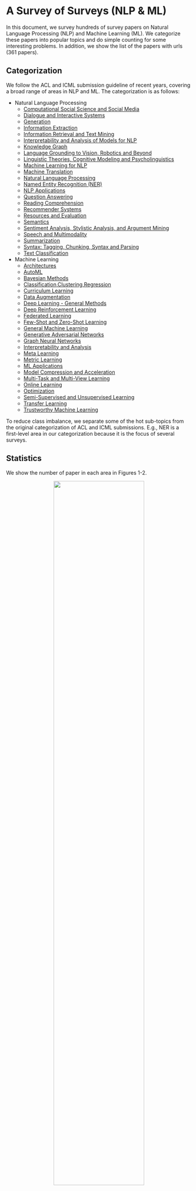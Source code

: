  # A Survey of Surveys (NLP & ML)

In this document, we survey hundreds of survey papers on Natural Language  Processing (NLP) and Machine Learning (ML). We categorize these papers into popular topics and do simple counting for some interesting problems. In addition, we show the list of the papers with urls (361 papers). 

## Categorization

We follow the ACL and ICML submission guideline of recent years, covering a broad range of areas in NLP and ML. The categorization is as follows:
+ Natural Language Processing
    + <a href="#computational-social-science-and-social-media">Computational Social Science and Social Media</a>
    + <a href="#dialogue-and-interactive-systems">Dialogue and Interactive Systems</a>
    + <a href="#generation">Generation</a>
    + <a href="#information-extraction">Information Extraction</a>
    + <a href="#information-retrieval-and-text-mining">Information Retrieval and Text Mining</a>
    + <a href="#interpretability-and-analysis-of-models-for-nLP">Interpretability and Analysis of Models for NLP</a>
    + <a href="#knowledge-graph">Knowledge Graph</a>
    + <a href="#language-grounding-to-vision-and-robotics-and-beyond">Language Grounding to Vision, Robotics and Beyond</a>
    + <a href="#linguistic-theories-and-cognitive-modeling-and-psycholinguistics">Linguistic Theories, Cognitive Modeling and Psycholinguistics</a>
    + <a href="#machine-learning-for-nlp">Machine Learning for NLP</a>
    + <a href="#machine-translation">Machine Translation</a>
    + <a href="#natural-language-processing">Natural Language Processing</a>
    + <a href="#ner">Named Entity Recognition (NER)</a>
    + <a href="#nlp-applications">NLP Applications</a>
    + <a href="#question-answering">Question Answering</a>
    + <a href="#reading-comprehension">Reading Comprehension</a>
    + <a href="#recommender-systems">Recommender Systems</a>
    + <a href="#resources-and-evaluation">Resources and Evaluation</a>
    + <a href="#semantics">Semantics</a>
    + <a href="#sentiment-analysis-and-stylistic-analysis-and-argument-mining">Sentiment Analysis, Stylistic Analysis, and Argument Mining</a>
    + <a href="#speech-and-multimodality">Speech and Multimodality</a>
    + <a href="#summarization">Summarization</a>
    + <a href="#tagging-chunking-syntax-and-parsing">Syntax: Tagging, Chunking, Syntax and Parsing</a>
    + <a href="#text-classification">Text Classification</a>
+ Machine Learning
    + <a href="#architectures">Architectures</a>
    + <a href="#automl">AutoML</a>
    + <a href="#bayesian-methods">Bayesian Methods</a>
    + <a href="#classification-clustering-and-regression">Classification,Clustering,Regression</a>
    + <a href="#curriculum-learning">Curriculum Learning</a>
    + <a href="#data-augmentation">Data Augmentation</a>
    + <a href="#deep-learning---general-methods">Deep Learning - General Methods</a>
    + <a href="#deep-reinforcement-learning">Deep Reinforcement Learning</a>
    + <a href="#federated-learning">Federated Learning</a>
    + <a href="#few-shot-and-zero-shot-learning">Few-Shot and Zero-Shot Learning</a>
    + <a href="#general-machine-learning">General Machine Learning</a>
    + <a href="#generative-adversarial-networks">Generative Adversarial Networks</a>
    + <a href="#graph-neural-networks">Graph Neural Networks</a>
    + <a href="#interpretability-and-analysis">Interpretability and Analysis</a>
    + <a href="#meta-learning">Meta Learning</a>
    + <a href="#metric-learning">Metric Learning</a>
    + <a href="#ml-applications">ML Applications</a>
    + <a href="#model-compression-and-acceleration">Model Compression and Acceleration</a>
    + <a href="#multi-task-and-multi-view-learning">Multi-Task and Multi-View Learning</a>
    + <a href="#online-learning">Online Learning</a>
    + <a href="#optimization">Optimization</a>
    + <a href="#semi-supervised-and-unsupervised-learning">Semi-Supervised and Unsupervised Learning</a>
    + <a href="#transfer-learning">Transfer Learning</a>
    + <a href="#trustworthy-machine-learning">Trustworthy Machine Learning</a>


To reduce class imbalance, we separate some of the hot sub-topics from the original categorization of ACL and ICML submissions. E.g., NER is a first-level area in our categorization because it is the focus of several surveys.

## Statistics

We show the number of paper in each area in Figures 1-2.

<p align="center"><img src="https://i.loli.net/2020/07/17/25EpP9HDeWgrtTu.png"  width="70%" height="70%" /></p>

<p align="center">Figure 1: # of papers in each NLP area.</p>

<p align="center"><img src="https://i.loli.net/2020/07/17/CcAO9HSs5TUjVqL.png" width="70%" height="70%" /></p>

<p align="center">Figure 2:  # of papers in each ML area..</p>

Also, we plot paper number as a function of publication year (see Figure 3).

<p align="center"><img src="https://i.loli.net/2020/07/17/8azfKL2gY1Qxl5C.png" width="70%" height="70%"/></p>

<p align="center">Figure 3: # of papers vs publication year.</p>

In addition, we generate word clouds to show hot topics in these surveys (see Figures 4-5).

<p align="center"><img src="https://i.loli.net/2020/07/15/Iywg9lxEGYRvpHO.png" width="70%" height="70%" /></p>

<p align="center">Figure 4: The word cloud for NLP.</p>

<p align="center"><img src="https://i.loli.net/2020/07/15/VYgHR6dhQc2J7Wx.png" width="70%" height="70%" /></p>

<p align="center">Figure 5: The word cloud for ML.</p>


## The NLP Paper List

#### [Computational Social Science and Social Media](#content)

1. **Computational Sociolinguistics: A Survey.** Computational Linguistics 2015 [paper](https://arxiv.org/abs/1508.07544) [bib](/bib/Natural-Language-Processing/Computational-Social-Science-and-Social-Media/Paper01.md)

    *Dong Nguyen, A Seza Dogruoz, Carolyn Penstein Rose, Franciska De Jong*

#### [Dialogue and Interactive Systems](#content)

1. **A Comparative Survey of Recent Natural Language Interfaces for Databases.** VLDB Journal 2019 [paper](https://arxiv.org/abs/1906.08990) [bib](/bib/Natural-Language-Processing/Dialogue-and-Interactive-Systems/Paper01.md)

    *Katrin Affolter, Kurt Stockinger, Abraham Bernstein*

2. **A Survey of Arabic Dialogues Understanding for Spontaneous Dialogues and Instant Message.** International Journal on Natural Language Computing 2015 [paper](https://arxiv.org/abs/1505.03084) [bib](/bib/Natural-Language-Processing/Dialogue-and-Interactive-Systems/Paper02.md)

    *AbdelRahim A. Elmadany, Sherif M. Abdou, Mervat Gheith*

3. **A Survey of Available Corpora for Building Data-Driven Dialogue Systems.** Computer ence 2017 [paper](https://arxiv.org/abs/1512.05742) [bib](/bib/Natural-Language-Processing/Dialogue-and-Interactive-Systems/Paper03.md)

    *Iulian Vlad Serban, Ryan Lowe, Peter Henderson, Laurent Charlin, Joelle Pineau*

4. **A Survey of Document Grounded Dialogue Systems.** arXiv 2020 [paper](https://arxiv.org/abs/2004.13818) [bib](/bib/Natural-Language-Processing/Dialogue-and-Interactive-Systems/Paper04.md)

    *Longxuan Ma, Wei-Nan Zhang, Mingda Li, Ting Liu*

5. **A Survey of Natural Language Generation Techniques with a Focus on Dialogue Systems - Past, Present and Future Directions.** arXiv 2019 [paper](https://arxiv.org/abs/1906.00500) [bib](/bib/Natural-Language-Processing/Dialogue-and-Interactive-Systems/Paper05.md)

    *Sashank Santhanam, Samira Shaikh*

6. **A Survey on Dialog Management: Recent Advances and Challenges.** arXiv 2020 [paper](https://arxiv.org/abs/2005.02233) [bib](/bib/Natural-Language-Processing/Dialogue-and-Interactive-Systems/Paper06.md)

    *Yinpei Dai, Huihua Yu, Yixuan Jiang, Chengguang Tang, Yongbin Li, Jian Sun*

7. **A Survey on Dialogue Systems: Recent Advances and New Frontiers.** Acm Sigkdd Explorations Newsletter 2017 [paper](https://arxiv.org/abs/1711.01731) [bib](/bib/Natural-Language-Processing/Dialogue-and-Interactive-Systems/Paper07.md)

    *Hongshen Chen, Xiaorui Liu, Dawei Yin, Jiliang Tang*

8. **Challenges in Building Intelligent Open-domain Dialog Systems.** ACM Transactions on Information Systems 2020 [paper](https://arxiv.org/abs/1905.05709) [bib](/bib/Natural-Language-Processing/Dialogue-and-Interactive-Systems/Paper08.md)

    *Minlie Huang, Xiaoyan Zhu, Jianfeng Gao*

9. **Neural Approaches to Conversational AI.** ACL 2018 [paper](https://arxiv.org/pdf/1809.08267) [bib](/bib/Natural-Language-Processing/Dialogue-and-Interactive-Systems/Paper09.md)

    *Jianfeng Gao, Michel Galley, Lihong Li*

10. **Recent Advances and Challenges in Task-oriented Dialog System.** Under review of SCIENCE CHINA Technological Science (SCTS) 2020 [paper](https://arxiv.org/pdf/2003.07490) [bib](/bib/Natural-Language-Processing/Dialogue-and-Interactive-Systems/Paper10.md)

    *Zheng Zhang, Ryuichi Takanobu, Minlie Huang, Xiaoyan Zhu*

#### [Generation](#content)

1. **A bit of progress in language modeling.** Computer Speech & Language 2001 [paper](https://arxiv.org/pdf/cs/0108005) [bib](/bib/Natural-Language-Processing/Generation/Paper01.md)

    *Joshua T. Goodman*

2. **A Survey of Paraphrasing and Textual Entailment Methods.** Journal of Artificial Intelligence Research 2010 [paper](https://arxiv.org/abs/0912.3747) [bib](/bib/Natural-Language-Processing/Generation/Paper02.md)

    *Ion Androutsopoulos, Prodromos Malakasiotis*

3. **A Survey on Neural Network Language Models.** arXiv 2019 [paper](https://arxiv.org/abs/1906.03591) [bib](/bib/Natural-Language-Processing/Generation/Paper03.md)

    *Kun Jing, Jungang Xu*

4. **Neural Text Generation: Past, Present and Beyond.** arXiv 2018 [paper](https://arxiv.org/pdf/1803.07133.pdf) [bib](/bib/Natural-Language-Processing/Generation/Paper04.md)

    *Sidi Lu, Yaoming Zhu, Weinan Zhang, Jun Wang, Yong Yu*

5. **Pre-trained Models for Natural Language Processing : A Survey.** Science China Technological Sciences 2020 [paper](https://arxiv.org/abs/2003.08271) [bib](/bib/Natural-Language-Processing/Generation/Paper05.md)

    *Xipeng Qiu, Tianxiang Sun, Yige Xu, Yunfan Shao, Ning Dai, Xuanjing Huang*

6. **Recent Advances in Neural Question Generation.** arXiv 2019 [paper](https://arxiv.org/abs/1905.08949) [bib](/bib/Natural-Language-Processing/Generation/Paper06.md)

    *Liangming Pan, Wenqiang Lei, Tat-Seng Chua, Min-Yen Kan*

7. **Recent Advances in SQL Query Generation: A Survey.** International Conference on Informatics and Information Technologies 2020 [paper](https://arxiv.org/abs/2005.07667) [bib](/bib/Natural-Language-Processing/Generation/Paper07.md)

    *Jovan Kalajdjieski, Martina Toshevska, Frosina Stojanovska*

8. **Survey of the State of the Art in Natural Language Generation: Core tasks, applications and evaluation.** Journal of Artificial Intelligence Research 2018 [paper](https://arxiv.org/abs/1703.09902) [bib](/bib/Natural-Language-Processing/Generation/Paper08.md)

    *Albert Gatt,Emiel Krahmer*

9. **Evaluation of Text Generation: A Survey.** arXiv 2020 [paper](https://arxiv.org/abs/2006.14799) [bib](/bib/Natural-Language-Processing/Generation/Paper09.md)

    *Asli Celikyilmaz, Elizabeth Clark, Jianfeng Gao*

#### [Information Extraction](#content)

1. **A Survey of Deep Learning Methods for Relation Extraction.** arXiv 2017 [paper](https://arxiv.org/abs/1705.03645) [bib](/bib/Natural-Language-Processing/Information-Extraction/Paper01.md)

    *Shantanu Kumar*

2. **A Survey of Event Extraction From Text.** IEEE 2019 [paper](https://ieeexplore.ieee.org/document/8918013) [bib](/bib/Natural-Language-Processing/Information-Extraction/Paper02.md)

    *Wei Xiang, Bang Wang*

3. **A Survey of Neural Network Techniques for Feature Extraction from Text.** arXiv 2017 [paper](https://arxiv.org/abs/1704.08531) [bib](/bib/Natural-Language-Processing/Information-Extraction/Paper03.md)

    *Vineet John*

4. **A Survey on Open Information Extraction.** COLING 2018 [paper](https://arxiv.org/abs/1806.05599) [bib](/bib/Natural-Language-Processing/Information-Extraction/Paper04.md)

    *Christina Niklaus, Matthias Cetto, André Freitas, Siegfried Handschuh*

5. **A Survey on Temporal Reasoning for Temporal Information Extraction from Text (Extended Abstract).** Journal of Artificial Intelligence Research 2019 [paper](https://arxiv.org/abs/2005.06527) [bib](/bib/Natural-Language-Processing/Information-Extraction/Paper05.md)

    *Artuur Leeuwenberg, Marie-Francine Moens*

6. **Automatic Extraction of Causal Relations from Natural Language Texts: A Comprehensive Survey.** arXiv 2016 [paper](https://arxiv.org/abs/1605.07895) [bib](/bib/Natural-Language-Processing/Information-Extraction/Paper06.md)

    *Nabiha Asghar*

7. **Content Selection in Data-to-Text Systems: A Survey.** arXiv 2016 [paper](https://arxiv.org/abs/1610.08375) [bib](/bib/Natural-Language-Processing/Information-Extraction/Paper07.md)

    *Dimitra Gkatzia*

8. **Keyphrase Generation: A Multi-Aspect Survey.** FRUCT 2019 [paper](https://arxiv.org/abs/1910.05059) [bib](/bib/Natural-Language-Processing/Information-Extraction/Paper08.md)

    *Erion Cano, Ondrej Bojar*

9. **More Data, More Relations, More Context and More Openness: A Review and Outlook for Relation Extraction.** arXiv 2020 [paper](https://arxiv.org/abs/2004.03186) [bib](/bib/Natural-Language-Processing/Information-Extraction/Paper09.md)

    *Xu Han, Tianyu Gao, Yankai Lin, Hao Peng, Yaoliang Yang, Chaojun Xiao, Zhiyuan Liu, Peng Li, Maosong Sun, Jie Zhou*

10. **Relation Extraction : A Survey.** arXiv 2017 [paper](https://arxiv.org/abs/1712.05191) [bib](/bib/Natural-Language-Processing/Information-Extraction/Paper10.md)

    *Sachin Pawar, Girish K. Palshikar, Pushpak Bhattacharyya*

11. **Short Text Topic Modeling Techniques, Applications, and Performance: A Survey.** arXiv 2019 [paper](https://arxiv.org/abs/1904.07695) [bib](/bib/Natural-Language-Processing/Information-Extraction/Paper11.md)

    *Jipeng Qiang, Zhenyu Qian, Yun Li, Yunhao Yuan, Xindong Wu*

#### [Information Retrieval and Text Mining](#content)

1. **A Brief Survey of Text Mining: Classification, Clustering and Extraction Techniques.** arXiv 2017 [paper](https://arxiv.org/abs/1707.02919) [bib](/bib/Natural-Language-Processing/Information-Retrieval-and-Text-Mining/Paper01.md)

    *Mehdi Allahyari, Seyed Amin Pouriyeh, Mehdi Assefi, Saied Safaei, Elizabeth D. Trippe, Juan B. Gutierrez, Krys Kochut*

2. **A survey of methods to ease the development of highly multilingual text mining applications.** Language Resources and Evaluation 2012 [paper](https://arxiv.org/abs/1401.2937) [bib](/bib/Natural-Language-Processing/Information-Retrieval-and-Text-Mining/Paper02.md)

    *Ralf Steinberger*

3. **Opinion Mining and Analysis: A survey.** IJNLC 2013 [paper](https://arxiv.org/abs/1307.3336) [bib](/bib/Natural-Language-Processing/Information-Retrieval-and-Text-Mining/Paper03.md)

    *Arti Buche, M. B. Chandak, Akshay Zadgaonkar*

#### [Interpretability and Analysis of Models for NLP](#content)

1. **Analysis Methods in Neural Language Processing: A Survey.** NACCL 2018 [paper](https://arxiv.org/abs/1812.08951) [bib](/bib/Natural-Language-Processing/Interpretability-and-Analysis-of-Models-for-NLP/Paper01.md)

    *Yonatan Belinkov, James R. Glass*

2. **Analyzing and Interpreting Neural Networks for NLP:A Report on the First BlackboxNLP Workshop.** EMNLP 2019 [paper](http://arxiv.org/pdf/1904.04063.pdf) [bib](/bib/Natural-Language-Processing/Interpretability-and-Analysis-of-Models-for-NLP/Paper02.md)

    *Afra Alishahi, Grzegorz Chrupala, Tal Linzen*

3. **Beyond Leaderboards: A survey of methods for revealing weaknesses in Natural Language Inference data and models.** arXiv 2020 [paper](https://arxiv.org/abs/2005.14709) [bib](/bib/Natural-Language-Processing/Interpretability-and-Analysis-of-Models-for-NLP/Paper03.md)

    *Viktor Schlegel, Goran Nenadic, Riza Batista-Navarro*

4. **Visualizing Natural Language Descriptions: A Survey.** ACM Computing Surveys 2016 [paper](https://arxiv.org/abs/1607.00623) [bib](/bib/Natural-Language-Processing/Interpretability-and-Analysis-of-Models-for-NLP/Paper04.md)

    *Kaveh Hassani, Won-Sook Lee*

5. **When do Word Embeddings Accurately Reflect Surveys on our Beliefs About People?.** ACL 2020 [paper](https://arxiv.org/abs/2004.12043) [bib](/bib/Natural-Language-Processing/Interpretability-and-Analysis-of-Models-for-NLP/Paper05.md)

    *Kenneth Joseph, Jonathan H. Morgan*

#### [Knowledge Graph](#content)

1. **A survey of techniques for constructing chinese knowledge graphs and their applications.** Sustainability 2018 [paper](https://www.mdpi.com/2071-1050/10/9/3245/htm) [bib](/bib/Natural-Language-Processing/Knowledge-Graph/Paper01.md)

    *Tianxing Wu, Guilin Qi, Cheng Li, Meng Wang*

2. **A Survey on Knowledge Graphs: Representation, Acquisition and Applications.** arXiv 2020 [paper](https://arxiv.org/abs/2002.00388) [bib](/bib/Natural-Language-Processing/Knowledge-Graph/Paper02.md)

    *Shaoxiong Ji, Shirui Pan, Erik Cambria, Pekka Marttinen, Philip S. Yu*

3. **Knowledge Graph Embedding for Link Prediction: A Comparative Analysis.** arXiv 2016 [paper](https://arxiv.org/abs/2002.00819) [bib](/bib/Natural-Language-Processing/Knowledge-Graph/Paper03.md)

    *Andrea Rossi, Donatella Firmani, Antonio Matinata, Paolo Merialdo, Denilson Barbosa*

4. **Knowledge Graph Embedding: A Survey of Approaches and Applications.** IEEE 2017 [paper](https://ieeexplore.ieee.org/document/8047276) [bib](/bib/Natural-Language-Processing/Knowledge-Graph/Paper04.md)

    *Quan Wang, Zhendong Mao, Bin Wang, Li Guo*

5. **Knowledge Graphs.** arXiv 2020 [paper](https://arxiv.org/abs/2003.02320) [bib](/bib/Natural-Language-Processing/Knowledge-Graph/Paper05.md)

    *Aidan Hogan, Eva Blomqvist, Michael Cochez, Claudia d'Amato, Gerard de Melo, Claudio Gutierrez, José Emilio Labra Gayo, Sabrina Kirrane, Sebastian Neumaier, Axel Polleres, Roberto Navigli, Axel-Cyrille Ngonga Ngomo, Sabbir M. Rashid, Anisa Rula, Lukas Schmelzeisen, Juan F. Sequeda, Steffen Staab, Antoine Zimmermann*

#### [Language Grounding to Vision and Robotics and Beyond](#content)

1. **Emotionally-Aware Chatbots: A Survey.** arXiv 2018 [paper](https://arxiv.org/abs/1906.09774) [bib](/bib/Natural-Language-Processing/Language-Grounding-to-Vision,-Robotics-and-Beyond/Paper01.md)

    *Endang Wahyu Pamungkas*

2. **Trends in Integration of Vision and Language Research: A Survey of Tasks, Datasets, and Methods.** arXiv 2019 [paper](https://arxiv.org/abs/1907.09358) [bib](/bib/Natural-Language-Processing/Language-Grounding-to-Vision,-Robotics-and-Beyond/Paper02.md)

    *Aditya Mogadala, Marimuthu Kalimuthu, Dietrich Klakow*

#### [Linguistic Theories and Cognitive Modeling and Psycholinguistics](#content)

1. **Modeling Language Variation and Universals: A Survey on Typological Linguistics for Natural Language Processing.** Computational Linguistics 2019 [paper](https://arxiv.org/abs/1807.00914) [bib](/bib/Natural-Language-Processing/Linguistic-Theories,-Cognitive-Modeling-and-Psycholinguistics/Paper01.md)

    *Edoardo Maria Ponti, Helen O'Horan, Yevgeni Berzak, Ivan Vulic, Roi Reichart, Thierry Poibeau, Ekaterina Shutova, Anna Korhonen*

2. **Survey on the Use of Typological Information in Natural Language Processing.** COLING 2016 [paper](https://arxiv.org/abs/1610.03349) [bib](/bib/Natural-Language-Processing/Linguistic-Theories,-Cognitive-Modeling-and-Psycholinguistics/Paper02.md)

    *Helen O'Horan, Yevgeni Berzak, Ivan Vulic, Roi Reichart, Anna Korhonen*

#### [Machine Learning for NLP](#content)

1. **A comprehensive survey of mostly textual document segmentation algorithms since 2008.** Pattern Recognition 2017 [paper](https://www.sciencedirect.com/science/article/abs/pii/S0031320316303399) [bib](/bib/Natural-Language-Processing/Machine-Learning-for-NLP/Paper01.md)

    *Sebastien Eskenazi, Petra Gomez-Krämer, Jean-Marc Ogier*

2. **A Primer on Neural Network Models for Natural Language Processing.** Computer ence 2015 [paper](https://arxiv.org/abs/1510.00726) [bib](/bib/Natural-Language-Processing/Machine-Learning-for-NLP/Paper02.md)

    *Yoav Goldberg*

3. **A Survey Of Cross-lingual Word Embedding Models.** Journal of Artificial Intelligence Research 2019 [paper](https://arxiv.org/abs/1706.04902) [bib](/bib/Natural-Language-Processing/Machine-Learning-for-NLP/Paper03.md)

    *Sebastian Ruder, Ivan Vulic, Anders Sogaard*

4. **A Survey of Neural Networks and Formal Languages.** arXiv 2020 [paper](https://arxiv.org/abs/2006.01338) [bib](/bib/Natural-Language-Processing/Machine-Learning-for-NLP/Paper04.md)

    *Joshua Ackerman, George Cybenko*

5. **A Survey of the Usages of Deep Learning in Natural Language Processing.** IEEE 2018 [paper](https://arxiv.org/abs/1807.10854) [bib](/bib/Natural-Language-Processing/Machine-Learning-for-NLP/Paper05.md)

    *Daniel W. Otter, Julian R. Medina, Jugal K. Kalita*

6. **A Survey on Contextual Embeddings.** arXiv 2020 [paper](https://arxiv.org/abs/2003.07278) [bib](/bib/Natural-Language-Processing/Machine-Learning-for-NLP/Paper06.md)

    *Qi Liu, Matt J. Kusner, Phil Blunsom*

7. **Adversarial Attacks and Defense on Texts: A Survey.** arXiv 2020 [paper](https://arxiv.org/abs/2005.14108) [bib](/bib/Natural-Language-Processing/Machine-Learning-for-NLP/Paper07.md)

    *Aminul Huq, Mst. Tasnim Pervin*

8. **Adversarial Attacks on Deep Learning Models in Natural Language Processing: A Survey.** ACM Transactions on Information Systems 2019 [paper](https://arxiv.org/abs/1901.06796) [bib](/bib/Natural-Language-Processing/Machine-Learning-for-NLP/Paper08.md)

    *Wei Emma Zhang, Quan Z Sheng, Ahoud Alhazmi, Chenliang Li*

9. **An Introductory Survey on Attention Mechanisms in NLP Problems.** IntelliSys 2019 [paper](https://arxiv.org/abs/1811.05544) [bib](/bib/Natural-Language-Processing/Machine-Learning-for-NLP/Paper09.md)

    *Dichao Hu*

10. **Attention in Natural Language Processing.** arXiv 2019 [paper](https://arxiv.org/abs/1902.02181v2) [bib](/bib/Natural-Language-Processing/Machine-Learning-for-NLP/Paper10.md)

    *Andrea Galassi, Marco Lippi, Paolo Torroni*

11. **From static to dynamic word representations: a survey.** International Journal of Machine Learning and Cybernetics 2020 [paper](http://ir.hit.edu.cn/~car/papers/icmlc2020-wang.pdf) [bib](/bib/Natural-Language-Processing/Machine-Learning-for-NLP/Paper11.md)

    *Yuxuan Wang, Yutai Hou, Wanxiang Che, Ting Liu*

12. **From Word to Sense Embeddings: A Survey on Vector Representations of Meaning.** Journal of Artificial Intelligence Research 2018 [paper](https://arxiv.org/abs/1805.04032) [bib](/bib/Natural-Language-Processing/Machine-Learning-for-NLP/Paper12.md)

    *Jose Camachocollados, Mohammad Taher Pilehvar*

13. **Natural Language Processing Advancements By Deep Learning: A Survey.** arXiv 2020 [paper](https://arxiv.org/abs/2003.01200) [bib](/bib/Natural-Language-Processing/Machine-Learning-for-NLP/Paper13.md)

    *Amirsina Torfi, Rouzbeh A. Shirvani, Yaser Keneshloo, Nader Tavvaf, Edward A. Fox*

14. **Neural Network Models for Paraphrase Identification, Semantic Textual Similarity, Natural Language Inference, and Question Answering.** COLING 2018 [paper](https://arxiv.org/pdf/1806.04330.pdf) [bib](/bib/Natural-Language-Processing/Machine-Learning-for-NLP/Paper14.md)

    *Wuwei Lan,Wei Xu*

15. **Recent Trends in Deep Learning Based Natural Language Processing.** IEEE 2018 [paper](https://ieeexplore.ieee.org/document/8416973) [bib](/bib/Natural-Language-Processing/Machine-Learning-for-NLP/Paper15.md)

    *Tom Young, Devamanyu Hazarika, Soujanya Poria, Erik Cambria*

16. **Symbolic, Distributed and Distributional Representations for Natural Language Processing in the Era of Deep Learning: a Survey.** Frontiers Robotics AI 2017 [paper](https://arxiv.org/abs/1702.00764) [bib](/bib/Natural-Language-Processing/Machine-Learning-for-NLP/Paper16.md)

    *Lorenzo Ferrone, Fabio Massimo Zanzotto*

17. **Towards a Robust Deep Neural Network in Texts: A Survey.** arXiv 2020 [paper](https://arxiv.org/abs/1902.07285) [bib](/bib/Natural-Language-Processing/Machine-Learning-for-NLP/Paper17.md)

    *Wenqi Wang, Lina Wang, Run Wang, Zhibo Wang, Aoshuang Ye*

18. **Word Embeddings: A Survey.** arXiv 2019 [paper](https://arxiv.org/abs/1901.09069) [bib](/bib/Natural-Language-Processing/Machine-Learning-for-NLP/Paper18.md)

    *Felipe Almeida, Geraldo Xexeo*

#### [Machine Translation](#content)

1. **A Brief Survey of Multilingual Neural Machine Translation.** Computing surveys 2019 [paper](https://arxiv.org/abs/1905.05395) [bib](/bib/Natural-Language-Processing/Machine-Translation/Paper01.md)

    *Raj Dabre, Chenhui Chu, Anoop Kunchukuttan*

2. **A Comprehensive Survey of Multilingual Neural Machine Translation.** Under review at the computing surveys journal 2020 [paper](https://arxiv.org/abs/2001.01115) [bib](/bib/Natural-Language-Processing/Machine-Translation/Paper02.md)

    *Raj Dabre, Chenhui Chu, Anoop Kunchukuttan*

3. **A Survey of Deep Learning Techniques for Neural Machine Translation.** arXiv 2020 [paper](https://arxiv.org/abs/2002.07526) [bib](/bib/Natural-Language-Processing/Machine-Translation/Paper03.md)

    *Shuoheng Yang, Yuxin Wang, Xiaowen Chu*

4. **A Survey of Domain Adaptation for Neural Machine Translation.** COLING 2018 [paper](https://arxiv.org/abs/1806.00258) [bib](/bib/Natural-Language-Processing/Machine-Translation/Paper04.md)

    *Chenhui Chu, Rui Wang*

5. **A Survey of Methods to Leverage Monolingual Data in Low-resource Neural Machine Translation.** ICATHS 2019 [paper](https://arxiv.org/abs/1910.00373) [bib](/bib/Natural-Language-Processing/Machine-Translation/Paper05.md)

    *Ilshat Gibadullin, Aidar Valeev, Albina Khusainova, Adil Mehmood Khan*

6. **A Survey of Multilingual Neural Machine Translation.** Computing Surveys 2020 [paper](https://arxiv.org/abs/1905.05395) [bib](/bib/Natural-Language-Processing/Machine-Translation/Paper06.md)

    *Raj Dabre, Chenhui Chu, Anoop Kunchukuttan*

7. **A Survey of Word Reordering in Statistical Machine Translation: Computational Models and Language Phenomena.** Computational Linguistics 2016 [paper](https://arxiv.org/abs/1502.04938) [bib](/bib/Natural-Language-Processing/Machine-Translation/Paper07.md)

    *Arianna Bisazza, Marcello Federico*

8. **A Survey on Document-level Machine Translation: Methods and Evaluation.** under review at an international journal 2019 [paper](https://arxiv.org/abs/1912.08494) [bib](/bib/Natural-Language-Processing/Machine-Translation/Paper08.md)

    *Sameen Maruf, Fahimeh Saleh, Gholamreza Haffari*

9. **Machine Translation Approaches and Survey for Indian Languages.** Computational Linguistics 2017 [paper](https://arxiv.org/abs/1701.04290) [bib](/bib/Natural-Language-Processing/Machine-Translation/Paper09.md)

    *Nadeem Jadoon Khan, Waqas Anwar, Nadir Durrani*

10. **Machine Translation Evaluation Resources and Methods: A Survey.** arXiv 2018 [paper](https://arxiv.org/abs/1605.04515) [bib](/bib/Natural-Language-Processing/Machine-Translation/Paper10.md)

    *Lifeng Han*

11. **Machine Translation using Semantic Web Technologies: A Survey.** Journal of Web Semantics 2018 [paper](https://arxiv.org/abs/1711.09476) [bib](/bib/Natural-Language-Processing/Machine-Translation/Paper11.md)

    *Diego Moussallem, Matthias Wauer, Axelcyrille Ngonga Ngomo*

12. **Machine-Translation History and Evolution: Survey for Arabic-English Translations.** Current Journal of Applied Science & Technology 2017 [paper](https://arxiv.org/abs/1709.04685) [bib](/bib/Natural-Language-Processing/Machine-Translation/Paper12.md)

    *Nabeel T. Alsohybe, Neama Abdulaziz Dahan, Fadl Mutaher Baalwi*

13. **Neural Machine Translation and Sequence-to-Sequence Models: A Tutorial.** arXiv 2017 [paper](https://arxiv.org/abs/1703.01619) [bib](/bib/Natural-Language-Processing/Machine-Translation/Paper13.md)

    *Graham Neubig*

14. **Neural Machine Translation: A Review.** arXiv 2019 [paper](https://arxiv.org/abs/1912.02047) [bib](/bib/Natural-Language-Processing/Machine-Translation/Paper14.md)

    *Felix Stahlberg*

15. **Neural Machine Translation: Challenges, Progress and Future.** Science China Technological Sciences 2020 [paper](https://arxiv.org/abs/2004.05809) [bib](/bib/Natural-Language-Processing/Machine-Translation/Paper15.md)

    *Jiajun Zhang, Chengqing Zong*

16. **The Query Translation Landscape: a Survey.** arXiv 2019 [paper](https://arxiv.org/abs/1910.03118) [bib](/bib/Natural-Language-Processing/Machine-Translation/Paper16.md)

    *Mohamed Nadjib Mami, Damien Graux, Harsh Thakkar, Simon Scerri, Soren Auer, Jens Lehmann*

#### [Natural Language Processing](#content)

1. **A Survey and Classification of Controlled Natural Languages.** Computational Linguistics 2014 [paper](https://arxiv.org/abs/1507.01701) [bib](/bib/Natural-Language-Processing/Natural-Language-Processing/Paper01.md)

    *Tobias Kuhn*

2. **Jumping NLP curves: A review of natural language processing research.** IEEE 2014 [paper](http://krchowdhary.com/ai/ai14/lects/nlp-research-com-intlg-ieee.pdf) [bib](/bib/Natural-Language-Processing/Natural-Language-Processing/Paper02.md)

    *Erik Cambria, Bebo White*

3. **Natural Language Processing - A Survey.** arXiv 2012 [paper](https://arxiv.org/abs/1209.6238) [bib](/bib/Natural-Language-Processing/Natural-Language-Processing/Paper03.md)

    *Kevin Mote*

4. **Natural Language Processing: State of The Art, Current Trends and Challenges.** arXiv 2017 [paper](https://arxiv.org/abs/1708.05148) [bib](/bib/Natural-Language-Processing/Natural-Language-Processing/Paper04.md)

    *Diksha Khurana, Aditya Koli, Kiran Khatter, Sukhdev Singh*

#### [NER](#content)

1. **A survey of named entity recognition and classification.** Computational Linguistics 2007 [paper](https://nlp.cs.nyu.edu/sekine/papers/li07.pdf) [bib](/bib/Natural-Language-Processing/Named-Entity-Recognition-(NER)/Paper01.md)

    *David Nadeau, Satoshi Sekine*

2. **A Survey of Named Entity Recognition in Assamese and other Indian Languages.** arXiv 2014 [paper](https://arxiv.org/abs/1407.2918) [bib](/bib/Natural-Language-Processing/Named-Entity-Recognition-(NER)/Paper02.md)

    *Gitimoni Talukdar, Pranjal Protim Borah, Arup Baruah*

3. **A Survey on Deep Learning for Named Entity Recognition.** arXiv 2018 [paper](https://arxiv.org/abs/1812.09449) [bib](/bib/Natural-Language-Processing/Named-Entity-Recognition-(NER)/Paper03.md)

    *Jing Li, Aixin Sun, Jianglei Han, Chenliang Li*

4. **A Survey on Recent Advances in Named Entity Recognition from Deep Learning models.** COLING 2019 [paper](https://arxiv.org/abs/1910.11470) [bib](/bib/Natural-Language-Processing/Named-Entity-Recognition-(NER)/Paper04.md)

    *Vikas Yadav, Steven Bethard*

5. **Design Challenges and Misconceptions in Neural Sequence Labeling.** COLING 2018 [paper](https://arxiv.org/abs/1806.04470) [bib](/bib/Natural-Language-Processing/Named-Entity-Recognition-(NER)/Paper05.md)

    *Jie Yang, Shuailong Liang, Yue Zhang*

6. **Neural Entity Linking: A Survey of Models based on Deep Learning.** arXiv 2020 [paper](https://arxiv.org/abs/2006.00575) [bib](/bib/Natural-Language-Processing/Named-Entity-Recognition-(NER)/Paper06.md)

    *Ozge Sevgili, Artem Shelmanov, Mikhail Arkhipov, Alexander Panchenko, Chris Biemann*

#### [NLP Applications](#content)

1. **A Comprehensive Survey of Grammar Error Correction.** arXiv 2020 [paper](https://arxiv.org/abs/2005.06600) [bib](/bib/Natural-Language-Processing/NLP-Applications/Paper01.md)

    *Yu Wang, Yuelin Wang, Jie Liu, Zhuo Liu*

2. **A Short Survey of Biomedical Relation Extraction Techniques.** arXiv 2017 [paper](https://arxiv.org/abs/1707.05850) [bib](/bib/Natural-Language-Processing/NLP-Applications/Paper02.md)

    *Elham Shahab*

3. **A Survey on Natural Language Processing for Fake News Detection.** LREC 2020 [paper](https://arxiv.org/abs/1811.00770) [bib](/bib/Natural-Language-Processing/NLP-Applications/Paper03.md)

    *Ray Oshikawa, Jing Qian, William Yang Wang*

4. **Automatic Language Identification in Texts: A Survey.** Journal of Artificial Intelligence Research 2019 [paper](https://arxiv.org/abs/1804.08186) [bib](/bib/Natural-Language-Processing/NLP-Applications/Paper04.md)

    *Tommi Jauhiainen*

5. **Disinformation Detection: A review of linguistic feature selection and classification models in news veracity assessments.** arXiv 2019 [paper](https://arxiv.org/abs/1910.12073) [bib](/bib/Natural-Language-Processing/NLP-Applications/Paper05.md)

    *Jillian Tompkins*

6. **Extraction and Analysis of Fictional Character Networks: A Survey.** ACM Computing Surveys 2019 [paper](https://arxiv.org/abs/1907.02704) [bib](/bib/Natural-Language-Processing/NLP-Applications/Paper06.md)

    *Xavier Bost (LIA), Vincent Labatut (LIA)*

7. **Fake News Detection using Stance Classification: A Survey.** arXiv 2019 [paper](https://arxiv.org/abs/1907.00181) [bib](/bib/Natural-Language-Processing/NLP-Applications/Paper07.md)

    *Anders Edelbo Lillie, Emil Refsgaard Middelboe*

8. **Fake News: A Survey of Research, Detection Methods, and Opportunities.** ACM 2018 [paper](https://arxiv.org/abs/1812.00315) [bib](/bib/Natural-Language-Processing/NLP-Applications/Paper08.md)

    *Xinyi Zhou, Reza Zafarani*

9. **Image Captioning based on Deep Learning Methods: A Survey.** arXiv 2019 [paper](https://arxiv.org/abs/1905.08110) [bib](/bib/Natural-Language-Processing/NLP-Applications/Paper09.md)

    *Yiyu Wang, Jungang Xu, Yingfei Sun, Ben He*

10. **SECNLP: A Survey of Embeddings in Clinical Natural Language Processing.** Journal of Biomedical Informatics 2019 [paper](https://www.sciencedirect.com/science/article/pii/S1532046419302436) [bib](/bib/Natural-Language-Processing/NLP-Applications/Paper10.md)

    *Kalyan KS, S Sangeetha*

11. **Survey of Text-based Epidemic Intelligence: A Computational Linguistic Perspective.** ACM Computing Surveys 2019 [paper](https://arxiv.org/abs/1903.05801) [bib](/bib/Natural-Language-Processing/NLP-Applications/Paper11.md)

    *Aditya Joshi, Sarvnaz Karimi, Ross Sparks, Cecile Paris, C Raina MacIntyre*

12. **Text Detection and Recognition in the Wild: A Review.** arXiv 2020 [paper](https://arxiv.org/abs/2006.04305) [bib](/bib/Natural-Language-Processing/NLP-Applications/Paper12.md)

    *Zobeir Raisi, Mohamed A. Naiel, Paul Fieguth, Steven Wardell, John Zelek*

13. **Text Recognition in the Wild: A Survey.** arXiv 2020 [paper](https://arxiv.org/abs/2005.03492) [bib](/bib/Natural-Language-Processing/NLP-Applications/Paper13.md)

    *Xiaoxue Chen, Lianwen Jin, Yuanzhi Zhu, Canjie Luo, Tianwei Wang*

#### [Question Answering](#content)

1. **A survey on question answering technology from an information retrieval perspective.** Information ences 2011 [paper](https://www.sciencedirect.com/science/article/pii/S0020025511003860) [bib](/bib/Natural-Language-Processing/Question-Answering/Paper01.md)

    *Oleksandr Kolomiyets, Marie-Francine Moens*

2. **A Survey on Why-Type Question Answering Systems.** arXiv 2019 [paper](https://arxiv.org/abs/1911.04879) [bib](/bib/Natural-Language-Processing/Question-Answering/Paper02.md)

    *Manvi Breja, Sanjay Kumar Jain*

3. **Core techniques of question answering systems over knowledge bases: a survey.** Knowledge and Information Systems 2017 [paper](https://link.springer.com/article/10.1007/s10115-017-1100-y) [bib](/bib/Natural-Language-Processing/Question-Answering/Paper03.md)

    *Dennis Diefenbach, Vanessa Lopez, Kamal Singh & Pierre Maret*

4. **Introduction to Neural Network based Approaches for Question Answering over Knowledge Graphs.** arXiv 2019 [paper](https://arxiv.org/abs/1907.09361) [bib](/bib/Natural-Language-Processing/Question-Answering/Paper04.md)

    *Nilesh Chakraborty,Denis Lukovnikov,Gaurav Maheshwari,Priyansh Trivedi,Jens Lehmann,Asja Fischer*

5. **Survey of Visual Question Answering: Datasets and Techniques.** arXiv 2017 [paper](https://arxiv.org/abs/1705.03865) [bib](/bib/Natural-Language-Processing/Question-Answering/Paper05.md)

    *Akshay Kumar Gupta*

6. **Text-based Question Answering from Information Retrieval and Deep Neural Network Perspectives: A Survey.** arXiv 2020 [paper](https://arxiv.org/abs/2002.06612) [bib](/bib/Natural-Language-Processing/Question-Answering/Paper06.md)

    *Zahra Abbasiyantaeb, Saeedeh Momtazi*

7. **Tutorial on Answering Questions about Images with Deep Learning.** Summer School on Integrating Vision and Language: Deep Learning 2016 [paper](https://arxiv.org/abs/1610.01076) [bib](/bib/Natural-Language-Processing/Question-Answering/Paper07.md)

    *Mateusz Malinowski, Mario Fritz*

8. **Visual Question Answering using Deep Learning: A Survey and Performance Analysis.** arXiv 2019 [paper](https://arxiv.org/abs/1909.01860) [bib](/bib/Natural-Language-Processing/Question-Answering/Paper08.md)

    *Yash Srivastava, Vaishnav Murali, Shiv Ram Dubey, Snehasis Mukherjee*

#### [Reading Comprehension](#content)

1. **A Survey on Machine Reading Comprehension Systems.** arXiv 2020 [paper](https://arxiv.org/abs/2001.01582) [bib](/bib/Natural-Language-Processing/Reading-Comprehension/Paper01.md)

    *Razieh Baradaran, Razieh Ghiasi, Hossein Amirkhani*

2. **A Survey on Neural Machine Reading Comprehension.** arXiv 2019 [paper](https://arxiv.org/abs/1906.03824) [bib](/bib/Natural-Language-Processing/Reading-Comprehension/Paper02.md)

    *Boyu Qiu, Xu Chen, Jungang Xu, Yingfei Sun*

3. **Machine Reading Comprehension: a Literature Review.** arXiv 2019 [paper](https://arxiv.org/abs/1907.01686) [bib](/bib/Natural-Language-Processing/Reading-Comprehension/Paper03.md)

    *Xin Zhang, An Yang, Sujian Li, Yizhong Wang*

4. **Machine Reading Comprehension: The Role of Contextualized Language Models and Beyond.** Computational Linguistics 2020 [paper](https://arxiv.org/abs/2005.06249) [bib](/bib/Natural-Language-Processing/Reading-Comprehension/Paper04.md)

    *Zhuosheng Zhang, Hai Zhao, Rui Wang*

5. **Neural Machine Reading Comprehension: Methods and Trends.** Applied ences 2019 [paper](https://arxiv.org/abs/1907.01118) [bib](/bib/Natural-Language-Processing/Reading-Comprehension/Paper05.md)

    *Shanshan Liu, Xin Zhang, Sheng Zhang, Hui Wang, Weiming Zhang*

#### [Recommender Systems](#content)

1. **A review on deep learning for recommender systems: challenges and remedies.** Artificial Intelligence Review 2019 [paper](https://link.springer.com/article/10.1007/s10462-018-9654-y) [bib](/bib/Natural-Language-Processing/Recommender-Systems/Paper01.md)

    *Zeynep Batmaz, Ali Yurekli, Alper Bilge, Cihan Kaleli*

2. **A Survey on Knowledge Graph-Based Recommender Systems.** arXiv 2020 [paper](https://arxiv.org/abs/2003.00911) [bib](/bib/Natural-Language-Processing/Recommender-Systems/Paper02.md)

    *Qingyu Guo, Fuzhen Zhuang, Chuan Qin, Hengshu Zhu, Xing Xie, Hui Xiong, Qing He*

3. **Adversarial Machine Learning in Recommender Systems:State of the art and Challenges.** arXiv 2020 [paper](https://arxiv.org/abs/2005.10322) [bib](/bib/Natural-Language-Processing/Recommender-Systems/Paper03.md)

    *Yashar Deldjoo, Tommaso Di Noia, Felice Antonio Merra*

4. **Cross Domain Recommender Systems: A Systematic Literature Review.** ACM Computing Surveys 2017 [paper](https://dl.acm.org/doi/10.1145/3073565) [bib](/bib/Natural-Language-Processing/Recommender-Systems/Paper04.md)

    *Muhammad Murad Khan,Roliana Ibrahim,Imran Ghani*

5. **Deep Learning based Recommender System: A Survey and New Perspectives.** ACM Computing Surveys 2019 [paper](https://arxiv.org/abs/1707.07435) [bib](/bib/Natural-Language-Processing/Recommender-Systems/Paper05.md)

    *Shuai Zhang, Lina Yao, Aixin Sun, Yi Tay*

6. **Deep Learning on Knowledge Graph for Recommender System: A Survey.** arXiv 2020 [paper](https://arxiv.org/abs/2004.00387) [bib](/bib/Natural-Language-Processing/Recommender-Systems/Paper06.md)

    *Yang Gao, Yi-Fan Li, Yu Lin, Hang Gao, Latifur Khan*

7. **Explainable Recommendation: A Survey and New Perspectives.** Foundations and Trends in Information Retrieval 2020 [paper](https://arxiv.org/abs/1804.11192) [bib](/bib/Natural-Language-Processing/Recommender-Systems/Paper07.md)

    *Yongfeng Zhang, Xu Chen*

8. **Sequence-Aware Recommender Systems.** ACM Computing Surveys 2018 [paper](https://arxiv.org/abs/1802.08452) [bib](/bib/Natural-Language-Processing/Recommender-Systems/Paper08.md)

    *Massimo Quadrana,Paolo Cremonesi,Dietmar Jannach*

9. **Use of Deep Learning in Modern Recommendation System: A Summary of Recent Works.** International Journal of Computer Applications 2017 [paper](https://arxiv.org/abs/1712.07525) [bib](/bib/Natural-Language-Processing/Recommender-Systems/Paper09.md)

    *Ayush Singhal, Pradeep Sinha, Rakesh Pant*

#### [Resources and Evaluation](#content)

1. **A Short Survey on Sense-Annotated Corpora.** International Conference on Language Resources and Evaluation 2020 [paper](https://arxiv.org/abs/1802.04744) [bib](/bib/Natural-Language-Processing/Resources-and-Evaluation/Paper01.md)

    *Tommaso Pasini, José Camacho-Collados*

2. **A Survey of Current Datasets for Vision and Language Research.** EMNLP 2015 [paper](https://arxiv.org/abs/1506.06833) [bib](/bib/Natural-Language-Processing/Resources-and-Evaluation/Paper02.md)

    *Francis Ferraro, Nasrin Mostafazadeh, Ting-Hao (Kenneth) Huang, Lucy Vanderwende, Jacob Devlin, Michel Galley, Margaret Mitchell*

3. **A Survey of Word Embeddings Evaluation Methods.** arXiv 2018 [paper](https://arxiv.org/abs/1801.09536) [bib](/bib/Natural-Language-Processing/Resources-and-Evaluation/Paper03.md)

    *Amir Bakarov*

4. **Critical Survey of the Freely Available Arabic Corpora.** International Conference on Language Resources and Evaluation 2017 [paper](https://arxiv.org/abs/1702.07835) [bib](/bib/Natural-Language-Processing/Resources-and-Evaluation/Paper04.md)

    *Wajdi Zaghouani*

5. **Distributional Measures of Semantic Distance: A Survey.** arXiv 2012 [paper](https://arxiv.org/abs/1203.1858) [bib](/bib/Natural-Language-Processing/Resources-and-Evaluation/Paper05.md)

    *Saif Mohammad, Graeme Hirst*

6. **Measuring Sentences Similarity: A Survey.** Indian Journal of Science and Technology 2019 [paper](https://arxiv.org/abs/1910.03940) [bib](/bib/Natural-Language-Processing/Resources-and-Evaluation/Paper06.md)

    *Mamdouh Farouk*

7. **Recent Advances in Natural Language Inference: A Survey of Benchmarks, Resources, and Approaches.** JAIR 2020 [paper](https://arxiv.org/abs/1904.01172) [bib](/bib/Natural-Language-Processing/Resources-and-Evaluation/Paper07.md)

    *Shane Storks, Qiaozi Gao, Joyce Y. Chai*

8. **Survey on Evaluation Methods for Dialogue Systems.** Artificial Intelligence Review 2019 [paper](https://arxiv.org/abs/1905.04071) [bib](/bib/Natural-Language-Processing/Resources-and-Evaluation/Paper08.md)

    *Jan Deriu, Alvaro Rodrigo, Arantxa Otegi, Guillermo Echegoyen, Sophie Rosset, Eneko Agirre, Mark Cieliebak*

9. **Survey on Publicly Available Sinhala Natural Language Processing Tools and Research.** arXiv 2019 [paper](https://arxiv.org/abs/1906.02358) [bib](/bib/Natural-Language-Processing/Resources-and-Evaluation/Paper09.md)

    *Nisansa de Silva*

#### [Semantics](#content)

1. **Diachronic word embeddings and semantic shifts: a survey.** COLING 2018 [paper](https://arxiv.org/abs/1806.03537) [bib](/bib/Natural-Language-Processing/Semantics/Paper01.md)

    *Andrey Kutuzov, Lilja Ovrelid, Terrence Szymanski, Erik Velldal*

2. **Evolution of Semantic Similarity -- A Survey.** ACM Computing Surveys 2020 [paper](https://arxiv.org/abs/2004.13820) [bib](/bib/Natural-Language-Processing/Semantics/Paper02.md)

    *Dhivya Chandrasekaran, Vijay Mago*

3. **Semantic search on text and knowledge bases.** Foundations and trends in information retrieval 2016 [paper](https://www.researchgate.net/profile/Hannah_Bast/publication/304364705_Semantic_Search_on_Text_and_Knowledge_Bases/links/594a4734aca2723195de48df/Semantic-Search-on-Text-and-Knowledge-Bases.pdf) [bib](/bib/Natural-Language-Processing/Semantics/Paper03.md)

    *Hannah Bast ,  Bjorn Buchhold,  Elmar Haussmann*

4. **Semantics, Modelling, and the Problem of Representation of Meaning -- a Brief Survey of Recent Literature.** arXiv 2014 [paper](https://arxiv.org/abs/1402.7265) [bib](/bib/Natural-Language-Processing/Semantics/Paper04.md)

    *Yarin Gal*

5. **Survey of Computational Approaches to Lexical Semantic Change.** arXiv 2019 [paper](https://arxiv.org/abs/1811.06278) [bib](/bib/Natural-Language-Processing/Semantics/Paper05.md)

    *Nina Tahmasebi, Lars Borin, Adam Jatowt*

6. **Word sense disambiguation: a survey.** International Journal of Control Theory and Computer Modeling 2015 [paper](https://arxiv.org/abs/1508.01346) [bib](/bib/Natural-Language-Processing/Semantics/Paper06.md)

    *Alok Ranjan Pal, Diganta Saha*

7. **The Knowledge Acquisition Bottleneck Problem in Multilingual Word Sense Disambiguation.** IJCAI 2020 [paper](https://www.ijcai.org/Proceedings/2020/687) [bib](/bib/Natural-Language-Processing/Semantics/Paper07.md)

    *Tommaso Pasini*

#### [Sentiment Analysis and Stylistic Analysis and Argument Mining](#content)

1. **A Comprehensive Survey on Aspect Based Sentiment Analysis.** arXiv 2020 [paper](https://arxiv.org/abs/2006.04611) [bib](/bib/Natural-Language-Processing/Sentiment-Analysis,-Stylistic-Analysis,-and-Argument-Mining/Paper01.md)

    *Kaustubh Yadav*

2. **A Survey on Sentiment and Emotion Analysis for Computational Literary Studies.** ZFDG 2018 [paper](https://arxiv.org/abs/1808.03137) [bib](/bib/Natural-Language-Processing/Sentiment-Analysis,-Stylistic-Analysis,-and-Argument-Mining/Paper02.md)

    *Evgeny Kim, Roman Klinger*

3. **Beneath the Tip of the Iceberg: Current Challenges and New Directions in Sentiment Analysis Research.** arXiv 2020 [paper](https://arxiv.org/abs/2005.00357v1) [bib](/bib/Natural-Language-Processing/Sentiment-Analysis,-Stylistic-Analysis,-and-Argument-Mining/Paper03.md)

    *Soujanya Poria, Devamanyu Hazarika, Navonil Majumder, Rada Mihalcea*

4. **Deep Learning for Aspect-Level Sentiment Classification: Survey, Vision, and Challenges.** IEEE 2019 [paper](https://ieeexplore.ieee.org/document/8726353) [bib](/bib/Natural-Language-Processing/Sentiment-Analysis,-Stylistic-Analysis,-and-Argument-Mining/Paper04.md)

    *Jie Zhou, Jimmy Xiangji Huang, Qin Chen, Qinmin Vivian Hu, Tingting Wang, Liang He*

5. **Deep Learning for Sentiment Analysis : A Survey.** Wiley Interdisciplinary Reviews: Data Mining and Knowledge 2018 [paper](https://arxiv.org/abs/1801.07883) [bib](/bib/Natural-Language-Processing/Sentiment-Analysis,-Stylistic-Analysis,-and-Argument-Mining/Paper05.md)

    *Lei Zhang, Shuai Wang, Bing Liu*

6. **Sentiment analysis for Arabic language: A brief survey of approaches and techniques.** arXiv 2018 [paper](https://arxiv.org/abs/1809.02782) [bib](/bib/Natural-Language-Processing/Sentiment-Analysis,-Stylistic-Analysis,-and-Argument-Mining/Paper06.md)

    *Mo'ath Alrefai, Hossam Faris, Ibrahim Aljarah*

7. **Sentiment Analysis of Czech Texts: An Algorithmic Survey.** International Conference on Agents and Artificial Intelligence 2019 [paper](https://arxiv.org/abs/1901.02780) [bib](/bib/Natural-Language-Processing/Sentiment-Analysis,-Stylistic-Analysis,-and-Argument-Mining/Paper07.md)

    *Erion Cano, Ondřej Bojar*

8. **Sentiment Analysis of Twitter Data: A Survey of Techniques.** International Journal of Computer Applications 2016 [paper](https://arxiv.org/abs/1601.06971) [bib](/bib/Natural-Language-Processing/Sentiment-Analysis,-Stylistic-Analysis,-and-Argument-Mining/Paper08.md)

    *Vishal.A.Kharde, Prof. Sheetal.Sonawane*

9. **Sentiment Analysis on YouTube: A Brief Survey.** MAGNT Research Report 2015 [paper](https://arxiv.org/abs/1511.09142) [bib](/bib/Natural-Language-Processing/Sentiment-Analysis,-Stylistic-Analysis,-and-Argument-Mining/Paper09.md)

    *Muhammad Zubair Asghar, Shakeel Ahmad, Afsana Marwat, Fazal Masud Kundi*

10. **Sentiment/Subjectivity Analysis Survey for Languages other than English.** Social Network Analysis & Mining 2016 [paper](https://arxiv.org/abs/1601.00087) [bib](/bib/Natural-Language-Processing/Sentiment-Analysis,-Stylistic-Analysis,-and-Argument-Mining/Paper10.md)

    *Mohammed Korayem, Khalifeh Aljadda, David Crandall*

11. **Word Embeddings for Sentiment Analysis: A Comprehensive Empirical Survey.** arXiv 2019 [paper](https://arxiv.org/abs/1902.00753) [bib](/bib/Natural-Language-Processing/Sentiment-Analysis,-Stylistic-Analysis,-and-Argument-Mining/Paper11.md)

    *Erion Cano, Maurizio Morisio*

#### [Speech and Multimodality](#content)

1. **A Comprehensive Survey on Cross-modal Retrieval.** arXiv 2016 [paper](https://arxiv.org/abs/1607.06215) [bib](/bib/Natural-Language-Processing/Speech-and-Multimodality/Paper01.md)

    *Kaiye Wang*

2. **A Survey and Taxonomy of Adversarial Neural Networks for Text-to-Image Synthesis.** Wiley Interdisciplinary Reviews: Data Mining and Knowledge Discovery 2019 [paper](https://arxiv.org/abs/1910.09399) [bib](/bib/Natural-Language-Processing/Speech-and-Multimodality/Paper02.md)

    *Jorge Agnese, Jonathan Herrera, Haicheng Tao, Xingquan Zhu*

3. **A Survey of Code-switched Speech and Language Processing.** Elsevier 2019 [paper](https://arxiv.org/abs/1904.00784) [bib](/bib/Natural-Language-Processing/Speech-and-Multimodality/Paper03.md)

    *Sunayana Sitaram, Khyathi Raghavi Chandu, Sai Krishna Rallabandi, Alan W. Black*

4. **A Survey of Recent DNN Architectures on the TIMIT Phone Recognition Task.** TSD 2018 [paper](https://arxiv.org/abs/1806.07974) [bib](/bib/Natural-Language-Processing/Speech-and-Multimodality/Paper04.md)

    *Josef Michalek, Jan Vanek*

5. **A Survey of Voice Translation Methodologies - Acoustic Dialect Decoder.** International Conference on Information 2016 [paper](https://arxiv.org/abs/1610.03934) [bib](/bib/Natural-Language-Processing/Speech-and-Multimodality/Paper05.md)

    *Hans Krupakar, Keerthika Rajvel, Bharathi B, Angel Deborah S, Vallidevi Krishnamurthy*

6. **Automatic Description Generation from Images: A Survey of Models, Datasets, and Evaluation Measures.** IJCAI 2017 [paper](https://arxiv.org/abs/1601.03896) [bib](/bib/Natural-Language-Processing/Speech-and-Multimodality/Paper06.md)

    *Raffaella Bernardi, Ruket Cakici, Desmond Elliott, Aykut Erdem, Erkut Erdem, Nazli Ikizler-Cinbis, Frank Keller, Adrian Muscat, Barbara Plank*

7. **Informed Machine Learning -- A Taxonomy and Survey of Integrating Knowledge into Learning Systems.** arXiv 2019 [paper](https://arxiv.org/abs/1903.12394) [bib](/bib/Natural-Language-Processing/Speech-and-Multimodality/Paper07.md)

    *Laura von Rueden, Sebastian Mayer, Katharina Beckh, Bogdan Georgiev, Sven Giesselbach, Raoul Heese, Birgit Kirsch, Julius Pfrommer, Annika Pick, Rajkumar Ramamurthy, Michal Walczak, Jochen Garcke, Christian Bauckhage, Jannis Schuecker*

8. **Multimodal Machine Learning: A Survey and Taxonomy.** IEEE 2019 [paper](https://arxiv.org/abs/1705.09406) [bib](/bib/Natural-Language-Processing/Speech-and-Multimodality/Paper08.md)

    *Tadas Baltrusaitis, Chaitanya Ahuja, Louis-Philippe Morency*

9. **Speech and Language Processing.** Speech and language processing 2019 [paper](http://web.stanford.edu/~jurafsky/slp3/) [bib](/bib/Natural-Language-Processing/Speech-and-Multimodality/Paper09.md)

    *Dan Jurafsky and James H. Martin*

#### [Summarization](#content)

1. **A Survey on Neural Network-Based Summarization Methods.** arXiv 2018 [paper](https://arxiv.org/abs/1804.04589) [bib](/bib/Natural-Language-Processing/Summarization/Paper01.md)

    *Yue Dong*

2. **Abstractive Summarization: A Survey of the State of the Art.** AAAI 2019 [paper](https://aaai.org/ojs/index.php/AAAI/article/view/5056) [bib](/bib/Natural-Language-Processing/Summarization/Paper02.md)

    *Hui Lin, Vincent Ng*

3. **Automated text summarisation and evidence-based medicine: A survey of two domains.** arXiv 2017 [paper](https://arxiv.org/abs/1706.08162) [bib](/bib/Natural-Language-Processing/Summarization/Paper03.md)

    *Abeed Sarker, Diego Molla Aliod, Cecile Paris*

4. **Automatic Keyword Extraction for Text Summarization: A Survey.** arXiv 2017 [paper](https://arxiv.org/abs/1704.03242) [bib](/bib/Natural-Language-Processing/Summarization/Paper04.md)

    *Santosh Kumar Bharti, Korra Sathya Babu*

5. **From Standard Summarization to New Tasks and Beyond: Summarization with Manifold Information.** IJCAI 2020 [paper](https://arxiv.org/abs/2005.04684) [bib](/bib/Natural-Language-Processing/Summarization/Paper05.md)

    *Shen Gao, Xiuying Chen, Zhaochun Ren, Dongyan Zhao, Rui Yan*

6. **Neural Abstractive Text Summarization with Sequence-to-Sequence Models: A Survey.** arXiv 2018 [paper](https://arxiv.org/abs/1812.02303) [bib](/bib/Natural-Language-Processing/Summarization/Paper06.md)

    *Tian Shi, Yaser Keneshloo, Naren Ramakrishnan, Chandan K. Reddy*

7. **Recent automatic text summarization techniques: a survey.** Artificial Intelligence Review 2016 [paper](https://link.springer.com/article/10.1007%2Fs10462-016-9475-9) [bib](/bib/Natural-Language-Processing/Summarization/Paper07.md)

    *Mahak Gambhir, Vishal Gupta*

8. **Text Summarization Techniques: A Brief Survey.** IJCAI 2017 [paper](https://arxiv.org/abs/1707.02268) [bib](/bib/Natural-Language-Processing/Summarization/Paper08.md)

    *Mehdi Allahyari, Seyedamin Pouriyeh, Mehdi Assefi, Saeid Safaei, Elizabeth D. Trippe, Juan B. Gutierrez, Krys Kochut*

#### [Tagging Chunking Syntax and Parsing](#content)

1. **A Neural Entity Coreference Resolution Review.** arXiv 2019 [paper](https://arxiv.org/abs/1910.09329) [bib](/bib/Natural-Language-Processing/Tagging,-Chunking,-Syntax-and-Parsing/Paper01.md)

    *Nikolaos Stylianou, Ioannis Vlahavas*

2. **A survey of cross-lingual features for zero-shot cross-lingual semantic parsing.** arXiv 2019 [paper](https://arxiv.org/abs/1908.10461) [bib](/bib/Natural-Language-Processing/Tagging,-Chunking,-Syntax-and-Parsing/Paper02.md)

    *Jingfeng Yang, Federico Fancellu, Bonnie L. Webber*

3. **A Survey on Semantic Parsing.** AKBC 2019 [paper](https://arxiv.org/abs/1812.00978) [bib](/bib/Natural-Language-Processing/Tagging,-Chunking,-Syntax-and-Parsing/Paper03.md)

    *Aishwarya Kamath, Rajarshi Das*

4. **The Gap of Semantic Parsing: A Survey on Automatic Math Word Problem Solvers.** IEEE 2018 [paper](https://arxiv.org/abs/1808.07290) [bib](/bib/Natural-Language-Processing/Tagging,-Chunking,-Syntax-and-Parsing/Paper04.md)

    *Dongxiang Zhang, Lei Wang, Nuo Xu, Bing Tian Dai, Heng Tao Shen*

#### [Text Classification](#content)

1. **A Survey of Naïve Bayes Machine Learning approach in Text Document Classification.** International Journal of Computer ence and Information Security 2010 [paper](https://arxiv.org/abs/1003.1795) [bib](/bib/Natural-Language-Processing/Text-Classification/Paper01.md)

    *K. A. Vidhya, G. Aghila*

2. **A survey on phrase structure learning methods for text classification.** International Journal on Natural Language Computing 2014 [paper](https://arxiv.org/abs/1406.5598) [bib](/bib/Natural-Language-Processing/Text-Classification/Paper02.md)

    *Reshma Prasad, Mary Priya Sebastian*

3. **Deep Learning Based Text Classification: A Comprehensive Review.** arXiv 2020 [paper](https://arxiv.org/abs/2004.03705) [bib](/bib/Natural-Language-Processing/Text-Classification/Paper03.md)

    *Shervin Minaee, Nal Kalchbrenner, Erik Cambria, Narjes Nikzad, Meysam Chenaghlu, Jianfeng Gao*

4. **Text Classification Algorithms: A Survey.** Information 2019 [paper](https://arxiv.org/abs/1904.08067) [bib](/bib/Natural-Language-Processing/Text-Classification/Paper04.md)

    *Kamran Kowsari, Kiana Jafari Meimandi, Mojtaba Heidarysafa, Sanjana Mendu, Laura E. Barnes, Donald E. Brown*


## Team Members

The project is maintained by 

*Ziyang Wang, Nuo Xu, Bei Li, Yinqiao Li, Quan Du, Tong Xiao, and Jingbo Zhu*

*Natural Language Processing Lab., School of Computer Science and Engineering, Northeastern University*

*NiuTrans Research*

Please feel free to contact us if you have any questions (wangziyang [at] stumail.neu.edu.cn or libei_neu [at] outlook.com).

## Acknowledge

We would like to thank the people who have contributed to this project. They are

*Xin Zeng, Laohu Wang, Chenglong Wang, Xiaoqian Liu, Xuanjun Zhou, Jingnan Zhang, Yongyu Mu, Zefan Zhou, Yanhong Jiang, Xinyang Zhu, Xingyu Liu, Dong Bi, Ping Xu, Zijian Li, Fengning Tian, Hui Liu, Kai Feng, Yuhao Zhang, Chi Hu, Di Yang, Lei Zheng, Hexuan Chen, Zeyang Wang, Tengbo Liu, Xia Meng, Weiqiao Shan, Shuhan Zhou, Tao Zhou, Runzhe Cao, Yingfeng Luo, Binghao Wei, Wandi Xu, Yan Zhang, Yichao Wang, Mengyu Ma, Zihao Liu*

